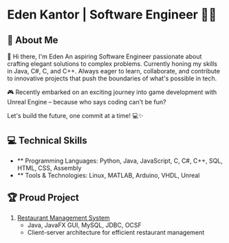 # Eden Kantor | Software Engineer 👨‍💻

## 👋 About Me
🚀 Hi there, I'm Eden An aspiring Software Engineer passionate about crafting elegant solutions to complex problems.
Currently honing my skills in Java, C#, C, and C++. 
Always eager to learn, collaborate, and contribute to innovative projects that push the boundaries of what's possible in tech.

🎮 Recently embarked on an exciting journey into game development with Unreal Engine – because who says coding can't be fun?

Let's build the future, one commit at a time! 💻✨

## 💻 Technical Skills
- ** Programming Languages: Python, Java, JavaScript, C, C#, C++, SQL, HTML, CSS, Assembly
- ** Tools & Technologies: Linux, MATLAB, Arduino, VHDL, Unreal

## 🏆 Proud Project
1. [Restaurant Management System](https://github.com/EdenKantor/BiteMe-Project.git)
   - Java, JavaFX GUI, MySQL, JDBC, OCSF
   - Client-server architecture for efficient restaurant management
